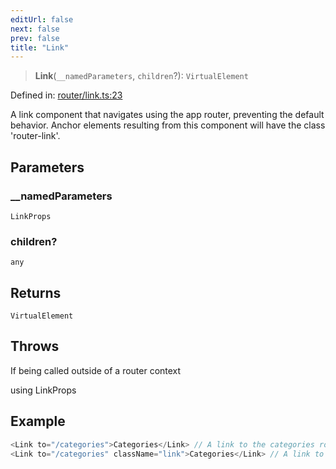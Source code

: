 ```yaml
---
editUrl: false
next: false
prev: false
title: "Link"
---
```


> **Link**(`__namedParameters`, `children`?): `VirtualElement`

Defined in: [router/link.ts:23](https://github.com/OfirTheOne/sigjs/blob/ddb97c5d4e7cc6153de1e1e2da19d6ed536582d2/sig/lib/router/link.ts#L23)

A link component that navigates using the app router, preventing the default behavior.
Anchor elements resulting from this component will have the class 'router-link'.

## Parameters

### \_\_namedParameters

`LinkProps`

### children?

`any`

## Returns

`VirtualElement`

## Throws

If being called outside of a router context

using LinkProps

## Example

```ts
<Link to="/categories">Categories</Link> // A link to the categories route
<Link to="/categories" className="link">Categories</Link> // A link to the categories route with a class of link
```
